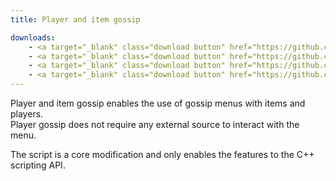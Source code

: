 ```yaml
---
title: Player and item gossip

downloads:
    - <a target="_blank" class="download button" href="https://github.com/Rochet2/TrinityCore/blob/playeritemgossip_3.3.5/src/server/scripts/Custom/Player and Item Gossip/" onClick="ga('send', 'event', 'Download', 'click', 'Player and item gossip TrinityCore');">TrinityCore 3.3.5</a>
    - <a target="_blank" class="download button" href="https://github.com/Rochet2/TrinityCore/blob/playeritemgossip_6.x/src/server/scripts/Custom/Player and Item Gossip/" onClick="ga('send', 'event', 'Download', 'click', 'Player and item gossip TrinityCore 6.x');">TrinityCore 6.x</a>
    - <a target="_blank" class="download button" href="https://github.com/Rochet2/TrinityCore/blob/playeritemgossip_7.x/src/server/scripts/Custom/Player and Item Gossip/" onClick="ga('send', 'event', 'Download', 'click', 'Player and item gossip TrinityCore 7.x');">TrinityCore 7.x</a>
    - <a target="_blank" class="download button" href="https://github.com/Rochet2/TrinityCore/blob/playeritemgossip_master/src/server/scripts/Custom/Player and Item Gossip/" onClick="ga('send', 'event', 'Download', 'click', 'Player and item gossip TrinityCore master');">TrinityCore master (8.x)</a>
---
```


Player and item gossip enables the use of gossip menus with items and players.  
Player gossip does not require any external source to interact with the menu.  

The script is a core modification and only enables the features to the C++ scripting API.  
